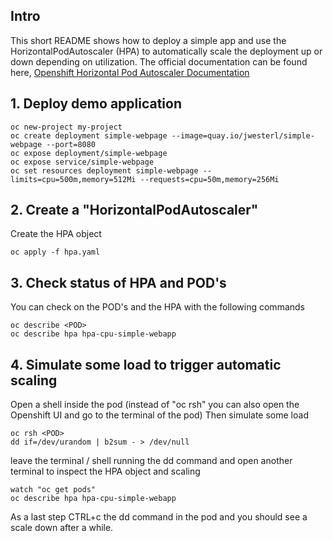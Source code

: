 ## Intro
This short README shows how to deploy a simple app and use the HorizontalPodAutoscaler (HPA) to automatically scale the deployment up or down depending on utilization.
The official documentation can be found here, [Openshift Horizontal Pod Autoscaler Documentation]
## 1. Deploy demo application

```
oc new-project my-project
oc create deployment simple-webpage --image=quay.io/jwesterl/simple-webpage --port=8080
oc expose deployment/simple-webpage
oc expose service/simple-webpage
oc set resources deployment simple-webpage --limits=cpu=500m,memory=512Mi --requests=cpu=50m,memory=256Mi
```

## 2. Create a "HorizontalPodAutoscaler"
Create the HPA object 
```
oc apply -f hpa.yaml
```

## 3. Check status of HPA and POD's
You can check on the POD's and the HPA with the following commands

```
oc describe <POD>
oc describe hpa hpa-cpu-simple-webapp
```

## 4. Simulate some load to trigger automatic scaling
Open a shell inside the pod (instead of "oc rsh" you can also open the Openshift UI and go to the terminal of the pod)
Then simulate some load

```
oc rsh <POD>
dd if=/dev/urandom | b2sum - > /dev/null
```

leave the terminal / shell running the dd command and open another terminal to inspect the HPA object and scaling
```
watch "oc get pods"
oc describe hpa hpa-cpu-simple-webapp
```

As a last step CTRL+c the dd command in the pod and you should see a scale down after a while.

[Openshift Horizontal Pod Autoscaler Documentation]: https://docs.openshift.com/container-platform/latest/nodes/pods/nodes-pods-autoscaling.html

